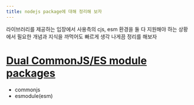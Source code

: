 ```yaml
---
title: nodejs package에 대해 정리해 보자
---
```

라이브러리를 제공하는 입장에서 사용측의 cjs, esm 환경을 둘 다 지원해야 하는 상황에서 필요한 개념과 지식을 까먹어도 빠르게 생각 나게끔 정리를 해보자
# [Dual CommonJS/ES module packages](https://nodejs.org/api/packages.html#dual-commonjses-module-packages)
- commonjs
- esmodule(esm)